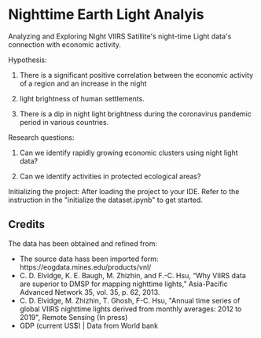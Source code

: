 # Nighttime Earth Light Analyis
Analyzing and Exploring Night VIIRS Satillite's night-time Light data's connection with economic activity.


Hypothesis:

1. There is a significant positive correlation between the economic activity of a region and an increase in the night 
2. light brightness of human settlements.

2. There is a dip in night light brightness during the coronavirus pandemic period in various countries.

 

Research questions:

1. Can we identify rapidly growing economic clusters using night light data?

2. Can we identify activities in protected ecological areas?

Initializing the project:
After loading the project to your IDE. Refer to the instruction in the "initialize the dataset.ipynb" to get started.
## Credits
The data has been obtained and refined from:
<ul>
    <li>The source data hass been imported form: https://eogdata.mines.edu/products/vnl/</li>
    <li>C. D. Elvidge, K. E. Baugh, M. Zhizhin, and F.-C. Hsu, “Why VIIRS data are superior to DMSP for mapping 
nighttime lights,” Asia-Pacific Advanced Network 35, vol. 35, p. 62, 2013.</li>
    <li>C. D. Elvidge, M. Zhizhin, T. Ghosh, F-C. Hsu, "Annual time series of global VIIRS nighttime lights derived 
from monthly averages: 2012 to 2019", Remote Sensing (In press)</li>
    <li>GDP (current US$) | Data from World bank</li>
</ul>
